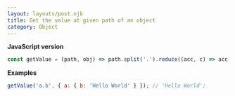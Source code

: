 ```yaml
---
layout: layouts/post.njk
title: Get the value at given path of an object
category: Object
---
```


**JavaScript version**

```js
const getValue = (path, obj) => path.split('.').reduce((acc, c) => acc && acc[c], obj);
```

**Examples**

```js
getValue('a.b', { a: { b: 'Hello World' } }); // 'Hello World';
```
